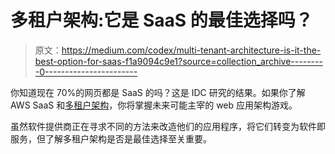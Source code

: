 # 多租户架构:它是 SaaS 的最佳选择吗？

> 原文：<https://medium.com/codex/multi-tenant-architecture-is-it-the-best-option-for-saas-f1a9094c9e1?source=collection_archive---------0----------------------->

你知道现在 70%的网页都是 SaaS 的吗？这是 IDC 研究的结果。如果你了解 AWS SaaS 和[多租户架构](https://www.clickittech.com/saas/multi-tenant-architecture)，你将掌握未来可能主宰的 web 应用架构游戏。

虽然软件提供商正在寻求不同的方法来改造他们的应用程序，将它们转变为软件即服务，但了解多租户架构是否是最佳选择至关重要。